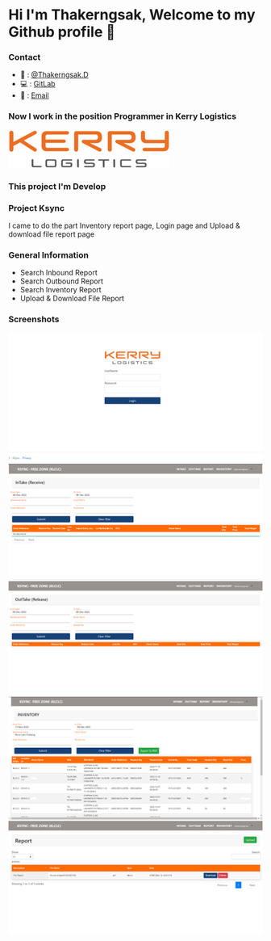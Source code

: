 # Hi I'm Thakerngsak, Welcome to my Github profile 👋

### Contact

- 📱 : [@Thakerngsak.D](https://www.instagram.com/klaosan/)
- 💻 : [GitLab](https://gitlab.com/thakerngsak.du)
- 📧 : [Email](TDumrongmun@Kerrylogistics.com)

### Now I work in the position Programmer in Kerry Logistics 
![Employee data](Img/logo.png?raw=true "Login")
### This project I'm Develop  
### Project Ksync
I came to do the part  Inventory report page, Login page and Upload & download file report page 
### General Information
- Search Inbound Report
- Search Outbound Report 
- Search Inventory Report
- Upload & Download File Report 
### Screenshots
![Employee data](Img/Log.png?raw=true "Login")
![Employee data](Img/in.png?raw=true "Intake")
![Employee data](Img/out.png?raw=true "Outtake")
![Employee data](Img/inventory.png?raw=true "Inventory")
![Employee data](Img/report.png?raw=true "Report")
<!--
**thakerngsakdd/thakerngsakdd** is a ✨ _special_ ✨ repository because its `README.md` (this file) appears on your GitHub profile.

Here are some ideas to get you started:

- 🔭 I’m currently working on ...
- 🌱 I’m currently learning ...
- 👯 I’m looking to collaborate on ...
- 🤔 I’m looking for help with ...
- 💬 Ask me about ...
- 📫 How to reach me: ...
- 😄 Pronouns: ...
- ⚡ Fun fact: ...
-->
